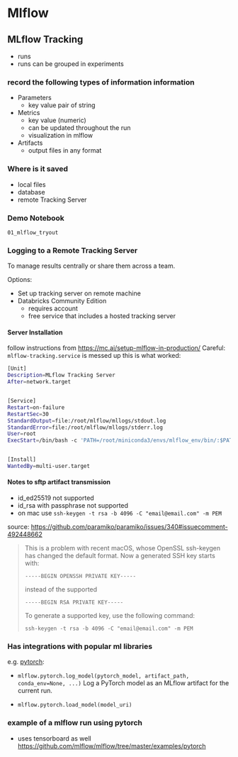 # Mlflow

## MLflow Tracking
- runs
- runs can be grouped in experiments

### record the following types of information information
- Parameters
    - key value pair of string
- Metrics
    - key value (numeric)
    - can be updated throughout the run
    - visualization in mlflow
- Artifacts
    - output files in any format

### Where is it saved
- local files
- database
- remote Tracking Server

### Demo Notebook
`01_mlflow_tryout`

### Logging to a Remote Tracking Server
To manage results centrally or share them across a team.

Options:
- Set up tracking server on remote machine
- Databricks Community Edition
    - requires account
    - free service that includes a hosted tracking server

#### Server Installation
follow instructions from https://mc.ai/setup-mlflow-in-production/
Careful: `mlflow-tracking.service` is messed up
this is what worked:
```sh
[Unit]
Description=MLflow Tracking Server
After=network.target


[Service]
Restart=on-failure
RestartSec=30
StandardOutput=file:/root/mlflow/mllogs/stdout.log
StandardError=file:/root/mlflow/mllogs/stderr.log
User=root
ExecStart=/bin/bash -c 'PATH=/root/miniconda3/envs/mlflow_env/bin/:$PATH exec mlflow server --backend-store-uri postgresql://mlflow_user:mlflow@localhost/mlflow_db --default-artifact-root sftp://mlflow_user@lookilooki.root.sx:/mlflow/mlruns -h 0.0.0.0 -p 8000'


[Install]
WantedBy=multi-user.target
```
#### Notes to sftp artifact transmission
- id_ed25519 not supported
- id_rsa with passphrase not supported
- on mac use `ssh-keygen -t rsa -b 4096 -C "email@email.com" -m PEM`

source: https://github.com/paramiko/paramiko/issues/340#issuecomment-492448662

> This is a problem with recent macOS, whose OpenSSL ssh-keygen has changed the default format. Now a generated SSH key starts with:
> 
> ```
> -----BEGIN OPENSSH PRIVATE KEY-----
> ```
> 
> instead of the supported
> 
> ```
> -----BEGIN RSA PRIVATE KEY-----
> ```
> 
> To generate a supported key, use the following command:
> 
> ```
> ssh-keygen -t rsa -b 4096 -C "email@email.com" -m PEM
> ```


### Has integrations with popular ml libraries
e.g. [pytorch](https://mlflow.org/docs/latest/python_api/mlflow.pytorch.html#module-mlflow.pytorch):
- `mlflow.pytorch.log_model(pytorch_model, artifact_path, conda_env=None, ...)`
Log a PyTorch model as an MLflow artifact for the current run.

- `mlflow.pytorch.load_model(model_uri)`

### example of a mlflow run using pytorch
- uses tensorboard as well
https://github.com/mlflow/mlflow/tree/master/examples/pytorch

